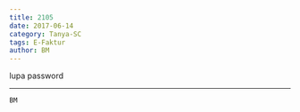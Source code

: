 ```yaml
---
title: 2105
date: 2017-06-14
category: Tanya-SC
tags: E-Faktur
author: BM
---
```


lupa password

---



`BM`
